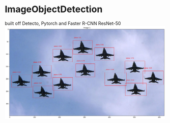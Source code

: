 # ImageObjectDetection
built off Detecto, Pytorch and Faster R-CNN ResNet-50
![airplane detection with faster R-CNN ](https://github.com/stephanieLewkowitz/ImageObjectDetection/blob/main/airplaneDetection.png)
